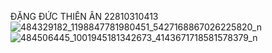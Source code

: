 ĐẶNG ĐỨC THIÊN ÂN 
22810310413
![484329182_1198847781980451_5427168867026225820_n](https://github.com/user-attachments/assets/39a23b90-517d-4425-b912-aa9e99bc89c5)
![484506445_1001945181342673_4143671718581578379_n](https://github.com/user-attachments/assets/649feb9a-43bd-4d70-902d-4b3ca5bafb03)

